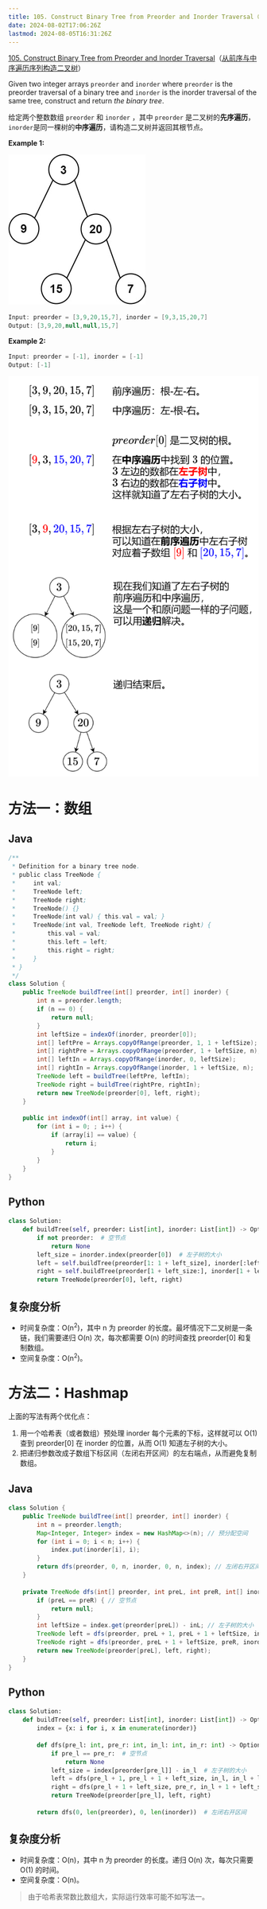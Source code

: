 ```yaml
---
title: 105. Construct Binary Tree from Preorder and Inorder Traversal（从前序与中序遍历序列构造二叉树）
date: 2024-08-02T17:06:26Z
lastmod: 2024-08-05T16:31:26Z
---
```


[105. Construct Binary Tree from Preorder and Inorder Traversal](https://leetcode.com/problems/construct-binary-tree-from-preorder-and-inorder-traversal/)（[从前序与中序遍历序列构造二叉树](https://leetcode.cn/problems/construct-binary-tree-from-preorder-and-inorder-traversal/)）

Given two integer arrays `preorder`​ and `inorder`​ where `preorder`​ is the preorder traversal of a binary tree and `inorder`​ is the inorder traversal of the same tree, construct and return *the binary tree*.

给定两个整数数组 `preorder`​ 和 `inorder`​ ，其中 `preorder`​ 是二叉树的**先序遍历**， `inorder`​ 是同一棵树的**中序遍历**，请构造二叉树并返回其根节点。

**Example 1:**

​![image](assets/image-20240802170652-kw7e2w7.png)​

```java
Input: preorder = [3,9,20,15,7], inorder = [9,3,15,20,7]
Output: [3,9,20,null,null,15,7]
```

**Example 2:**

```java
Input: preorder = [-1], inorder = [-1]
Output: [-1]
```

​![image](assets/image-20240802171911-1njjxe2.png)​

# 方法一：数组

## Java

```java
/**
 * Definition for a binary tree node.
 * public class TreeNode {
 *     int val;
 *     TreeNode left;
 *     TreeNode right;
 *     TreeNode() {}
 *     TreeNode(int val) { this.val = val; }
 *     TreeNode(int val, TreeNode left, TreeNode right) {
 *         this.val = val;
 *         this.left = left;
 *         this.right = right;
 *     }
 * }
 */
class Solution {
    public TreeNode buildTree(int[] preorder, int[] inorder) {
        int n = preorder.length;
        if (n == 0) {
            return null;
        }
        int leftSize = indexOf(inorder, preorder[0]);
        int[] leftPre = Arrays.copyOfRange(preorder, 1, 1 + leftSize);
        int[] rightPre = Arrays.copyOfRange(preorder, 1 + leftSize, n);
        int[] leftIn = Arrays.copyOfRange(inorder, 0, leftSize);
        int[] rightIn = Arrays.copyOfRange(inorder, 1 + leftSize, n);
        TreeNode left = buildTree(leftPre, leftIn);
        TreeNode right = buildTree(rightPre, rightIn);
        return new TreeNode(preorder[0], left, right);
    }

    public int indexOf(int[] array, int value) {
        for (int i = 0; ; i++) {
            if (array[i] == value) {
                return i;
            }
        }
    }
}
```

## Python

```python
class Solution:
    def buildTree(self, preorder: List[int], inorder: List[int]) -> Optional[TreeNode]:
        if not preorder:  # 空节点
            return None
        left_size = inorder.index(preorder[0])  # 左子树的大小
        left = self.buildTree(preorder[1: 1 + left_size], inorder[:left_size])
        right = self.buildTree(preorder[1 + left_size:], inorder[1 + left_size:])
        return TreeNode(preorder[0], left, right)
```

## 复杂度分析

* 时间复杂度：O(n<sup>2</sup>)，其中 n 为 preorder 的长度。最坏情况下二叉树是一条链，我们需要递归 O(n) 次，每次都需要 O(n) 的时间查找 preorder[0] 和复制数组。
* 空间复杂度：O(n<sup>2</sup>)。

# 方法二：Hashmap

上面的写法有两个优化点：

1. 用一个哈希表（或者数组）预处理 inorder 每个元素的下标，这样就可以 O(1) 查到 preorder[0] 在 inorder 的位置，从而 O(1) 知道左子树的大小。
2. 把递归参数改成子数组下标区间（左闭右开区间）的左右端点，从而避免复制数组。

## Java

```java
class Solution {
    public TreeNode buildTree(int[] preorder, int[] inorder) {
        int n = preorder.length;
        Map<Integer, Integer> index = new HashMap<>(n); // 预分配空间
        for (int i = 0; i < n; i++) {
            index.put(inorder[i], i);
        }
        return dfs(preorder, 0, n, inorder, 0, n, index); // 左闭右开区间
    }

    private TreeNode dfs(int[] preorder, int preL, int preR, int[] inorder, int inL, int inR, Map<Integer, Integer> index) {
        if (preL == preR) { // 空节点
            return null;
        }
        int leftSize = index.get(preorder[preL]) - inL; // 左子树的大小
        TreeNode left = dfs(preorder, preL + 1, preL + 1 + leftSize, inorder, inL, inL + leftSize, index);
        TreeNode right = dfs(preorder, preL + 1 + leftSize, preR, inorder, inL + 1 + leftSize, inR, index);
        return new TreeNode(preorder[preL], left, right);
    }
}
```

## Python

```python
class Solution:
    def buildTree(self, preorder: List[int], inorder: List[int]) -> Optional[TreeNode]:
        index = {x: i for i, x in enumerate(inorder)}

        def dfs(pre_l: int, pre_r: int, in_l: int, in_r: int) -> Optional[TreeNode]:
            if pre_l == pre_r:  # 空节点
                return None
            left_size = index[preorder[pre_l]] - in_l  # 左子树的大小
            left = dfs(pre_l + 1, pre_l + 1 + left_size, in_l, in_l + left_size)
            right = dfs(pre_l + 1 + left_size, pre_r, in_l + 1 + left_size, in_r)
            return TreeNode(preorder[pre_l], left, right)

        return dfs(0, len(preorder), 0, len(inorder))  # 左闭右开区间
```

## 复杂度分析

* 时间复​杂度：O(n)，其中 n 为 preorder 的长度。递归 O(n) 次，每次只需要 O(1) 的时间。
* 空间复杂度：O(n)。

> 由于哈希表常数比数组大，实际运行效率可能不如写法一。

‍
